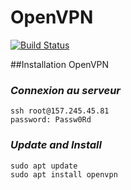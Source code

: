 # OpenVPN

[![Build Status](https://travis-ci.org/joemccann/dillinger.svg?branch=master)](https://travis-ci.org/joemccann/dillinger)

##Installation OpenVPN

### _Connexion au serveur_

````shell
ssh root@157.245.45.81
password: Passw0Rd
````
### _Update and Install_
````shell
sudo apt update
sudo apt install openvpn
````

